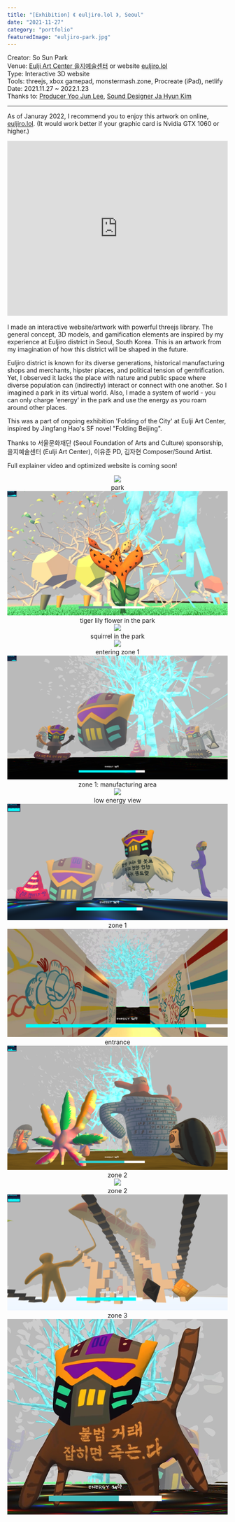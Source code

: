 ```yaml
---
title: "[Exhibition] 《 euljiro.lol 》, Seoul"
date: "2021-11-27"
category: "portfolio"
featuredImage: "euljiro-park.jpg"
---
```


<div class="intro">
Creator: So Sun Park <br />
Venue: <a target="_blank" rel="noreferrer" href="https://www.instagram.com/c.enter_official">Eulji Art Center 을지예술센터</a> or website <a target="_blank" rel="noreferrer" href="https://www.euljiro.lol">euljiro.lol</a> <br />
Type: Interactive 3D website<br />
Tools: threejs, xbox gamepad, monstermash.zone, Procreate (iPad), netlify<br />
Date: 2021.11.27 ~ 2022.1.23<br />
Thanks to: <a target="_blank" rel="noreferrer" href="https://readymag.com/u16519807/1261048/">Producer Yoo Jun Lee</a>, <a target="_blank" rel="noreferrer" href="https://klovesmart.wixsite.com/mypage">Sound Designer Ja Hyun Kim</a>
</div>
<hr />

As of Januray 2022, I recommend you to enjoy this artwork on online, <a target="_blank" rel="noreferrer" href="https://www.euljiro.lol">euljiro.lol</a>. (It would work better if your graphic card is Nvidia GTX 1060 or higher.)

<iframe width="100%" height="400" src="https://www.youtube.com/embed/HJYgOmYNM3U" title="YouTube video player" frameborder="0" allow="accelerometer; autoplay; clipboard-write; encrypted-media; gyroscope; picture-in-picture" allowfullscreen></iframe>

I made an interactive website/artwork with powerful threejs library. The general concept, 3D models, and gamification elements are inspired by my experience at Euljiro district in Seoul, South Korea. This is an artwork from my imagination of how this district will be shaped in the future.

Euljiro district is known for its diverse generations, historical manufacturing shops and merchants, hipster places,
and political tension of gentrification. Yet, I observed it lacks the place with nature and public space where diverse population can (indirectly) interact or connect with one another. So I imagined a park in its virtual world. Also, I made a system of world - you can only charge 'energy' in the park and use the energy as you roam around other places.

This was a part of ongoing exhibition 'Folding of the City' at Eulji Art Center, inspired by Jingfang Hao's SF novel "Folding Beijing".

Thanks to 서울문화재단 (Seoul Foundation of Arts and Culture) sponsorship, 을지예술센터 (Eulji Art Center), 이유준 PD, 김자현 Composer/Sound Artist.

Full explainer video and optimized website is coming soon!

<figure style="display: block; margin: 0 auto; text-align: center">
<img src="eulji1.png">
<figcaption>park</figcaption>
</figure>

<figure style="display: block; margin: 0 auto; text-align: center">
<img src="euljiro-park.jpg">
<figcaption>tiger lily flower in the park</figcaption>
</figure>

<figure style="display: block; margin: 0 auto; text-align: center">
<img src="zone0-1.png">
<figcaption>squirrel in the park</figcaption>
</figure>

<figure style="display: block; margin: 0 auto; text-align: center">
<img src="zone1-1.png">
<figcaption>entering zone 1</figcaption>
</figure>

<figure style="display: block; margin: 0 auto; text-align: center">
<img src="zone1.png">
<figcaption>zone 1: manufacturing area</figcaption>
</figure>

<figure style="display: block; margin: 0 auto; text-align: center">
<img src="zone1-2.png">
<figcaption>low energy view</figcaption>
</figure>

<figure style="display: block; margin: 0 auto; text-align: center">
<img src="zone1-3.png">
<figcaption>zone 1</figcaption>
</figure>

<figure style="display: block; margin: 0 auto; text-align: center">
<img src="eulji2.png">
<figcaption>entrance</figcaption>
</figure>

<figure style="display: block; margin: 0 auto; text-align: center">
<img src="zone2.png">
<figcaption>zone 2</figcaption>
</figure>

<figure style="display: block; margin: 0 auto; text-align: center">
<img src="zone2-1.png">
<figcaption>zone 2</figcaption>
</figure>

<figure style="display: block; margin: 0 auto; text-align: center">
<img src="zone3.png">
<figcaption>zone 3</figcaption>
</figure>

<figure style="display: block; margin: 0 auto; text-align: center">
<img src="eulji3.png">
<figcaption></figcaption>
</figure>

